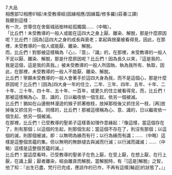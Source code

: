 7.大品  
相應部12相應61經/未受教導經(因緣相應/因緣篇/修多羅)(莊春江譯)  
我聽到這樣：  
有一次，世尊住在舍衛城祇樹林給孤獨園……（中略）。  
「比丘們！未受教導的一般人或能在這四大之身上厭、離染、解脫，那是什麼原因呢？比丘們！[因為]這四大之身的成長與衰老；拿起與捨棄被看得見，因此，在那裡，未受教導的一般人或能厭、離染、解脫。  
而，比丘們！對那被這樣稱為『心』、『意』、『識』的，在那裡，未受教導的一般人不足以厭、離染、解脫，那是什麼原因呢？比丘們！因為長久以來，『這是我的，我是這個，這是我的真我。』被未受教導的一般人所固執、執為我所有、執取，因此，在那裡，未受教導的一般人不能厭、離染、解脫。  
比丘們！寧願未受教導的一般人會著手於這四大身為我，而不是這個心，那是什麼原因呢？比丘們！[因為]四大身一年的住立，二年、三年、四年、五年、十年、二十年、三十年、四十年、五十年、一百年，或更久的住立被看得見，而，比丘們！那被這樣稱為心、意、識的，日以繼夜依一個生起，依另一個被滅。  
比丘們！猶如在山邊樹林漫遊的猴子抓著樹枝，放掉那枝後又抓住另一枝，[再]放掉後又抓住另一枝。同樣的，比丘們！那被這樣稱為心、意、識的，日以繼夜依一個生起，依另一個被滅。  
在那裡，比丘們！已受教導的聖弟子這樣善如理作意緣起：『像這樣，當這個存在了，則有那個；以這個的生起，則那個生起；當這個不存在了，則沒有那個；以這個的滅，則那個被滅，即：以無明為緣而有行；以行為緣而有識；……（中略）這樣是這整個苦蘊的集。但以無明的無餘褪去與滅而行滅；以行滅而識滅；……（中略）這樣是這整個苦蘊的滅。』  
比丘們！當這麼看時，已受教導的聖弟子在色上厭，在受上厭，在想上厭，在行上厭，在識上厭；厭者離染，經由離貪而解脫，當解脫時，有『[這是]解脫』之智，他了知：『出生已盡，梵行已完成，應該作的已作，不再有這樣[輪迴]的狀態了。』」  
  
  
